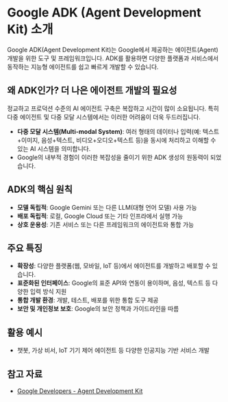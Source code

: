 # Google ADK (Agent Development Kit) 소개

Google ADK(Agent Development Kit)는 Google에서 제공하는 에이전트(Agent) 개발을 위한 도구 및 프레임워크입니다. ADK를 활용하면 다양한 플랫폼과 서비스에서 동작하는 지능형 에이전트를 쉽고 빠르게 개발할 수 있습니다.

## 왜 ADK인가? 더 나은 에이전트 개발의 필요성

정교하고 프로덕션 수준의 AI 에이전트 구축은 복잡하고 시간이 많이 소요됩니다. 특히 다중 에이전트 및 다중 모달 시스템에서는 이러한 어려움이 더욱 두드러집니다.

- **다중 모달 시스템(Multi-modal System)**: 여러 형태의 데이터나 입력(예: 텍스트+이미지, 음성+텍스트, 비디오+오디오+텍스트 등)을 동시에 처리하고 이해할 수 있는 AI 시스템을 의미합니다.
- Google의 내부적 경험이 이러한 복잡성을 줄이기 위한 ADK 생성의 원동력이 되었습니다.

## ADK의 핵심 원칙

- **모델 독립적**: Google Gemini 또는 다른 LLM(대형 언어 모델) 사용 가능
- **배포 독립적**: 로컬, Google Cloud 또는 기타 인프라에서 실행 가능
- **상호 운용성**: 기존 서비스 또는 다른 프레임워크의 에이전트와 통합 가능

## 주요 특징

- **확장성**: 다양한 플랫폼(웹, 모바일, IoT 등)에서 에이전트를 개발하고 배포할 수 있습니다.
- **표준화된 인터페이스**: Google의 표준 API와 연동이 용이하며, 음성, 텍스트 등 다양한 입력 방식 지원
- **통합 개발 환경**: 개발, 테스트, 배포를 위한 통합 도구 제공
- **보안 및 개인정보 보호**: Google의 보안 정책과 가이드라인을 따름

## 활용 예시

- 챗봇, 가상 비서, IoT 기기 제어 에이전트 등 다양한 인공지능 기반 서비스 개발

## 참고 자료

- [Google Developers - Agent Development Kit](https://developers.google.com/) 